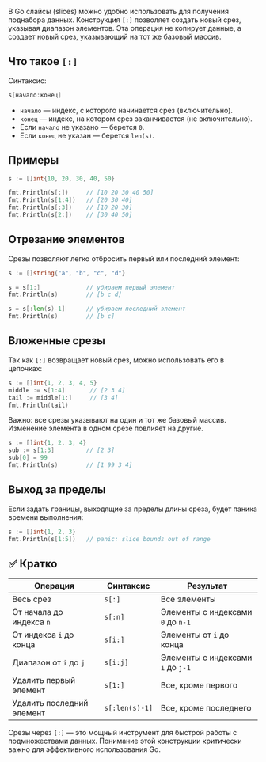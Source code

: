 В Go слайсы (slices) можно удобно использовать для получения поднабора данных. Конструкция `[:]` позволяет создать новый срез, указывая диапазон элементов. Эта операция не копирует данные, а создает новый срез, указывающий на тот же базовый массив.

## Что такое `[:]`

Синтаксис:

~~~go
s[начало:конец]
~~~

- `начало` — индекс, с которого начинается срез (включительно).
- `конец` — индекс, на котором срез заканчивается (не включительно).
- Если `начало` не указано — берется `0`.
- Если `конец` не указан — берется `len(s)`.

## Примеры

~~~go
s := []int{10, 20, 30, 40, 50}

fmt.Println(s[:])     // [10 20 30 40 50]
fmt.Println(s[1:4])   // [20 30 40]
fmt.Println(s[:3])    // [10 20 30]
fmt.Println(s[2:])    // [30 40 50]
~~~

## Отрезание элементов

Срезы позволяют легко отбросить первый или последний элемент:

~~~go
s := []string{"a", "b", "c", "d"}

s = s[1:]             // убираем первый элемент
fmt.Println(s)        // [b c d]

s = s[:len(s)-1]      // убираем последний элемент
fmt.Println(s)        // [b c]
~~~

## Вложенные срезы

Так как `[:]` возвращает новый срез, можно использовать его в цепочках:

~~~go
s := []int{1, 2, 3, 4, 5}
middle := s[1:4]       // [2 3 4]
tail := middle[1:]     // [3 4]
fmt.Println(tail)
~~~

Важно: все срезы указывают на один и тот же базовый массив. Изменение элемента в одном срезе повлияет на другие.

~~~go
s := []int{1, 2, 3, 4}
sub := s[1:3]         // [2 3]
sub[0] = 99
fmt.Println(s)        // [1 99 3 4]
~~~

## Выход за пределы

Если задать границы, выходящие за пределы длины среза, будет паника времени выполнения:

~~~go
s := []int{1, 2, 3}
fmt.Println(s[1:5])   // panic: slice bounds out of range
~~~

## ✅ Кратко

| Операция                  | Синтаксис           | Результат                              |
|---------------------------|---------------------|----------------------------------------|
| Весь срез                 | `s[:]`              | Все элементы                           |
| От начала до индекса `n`  | `s[:n]`             | Элементы с индексами `0` до `n-1`      |
| От индекса `i` до конца   | `s[i:]`             | Элементы от `i` до конца               |
| Диапазон от `i` до `j`    | `s[i:j]`            | Элементы с индексами `i` до `j-1`      |
| Удалить первый элемент    | `s[1:]`             | Все, кроме первого                     |
| Удалить последний элемент | `s[:len(s)-1]`      | Все, кроме последнего                  |

Срезы через `[:]` — это мощный инструмент для быстрой работы с подмножествами данных. Понимание этой конструкции критически важно для эффективного использования Go.

